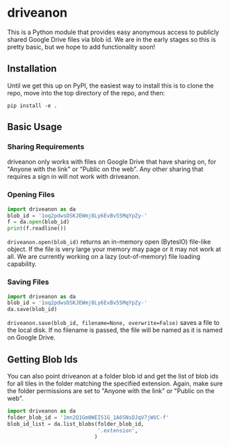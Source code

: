 # driveanon
This is a Python module that provides easy anonymous access to publicly shared Google Drive files via blob id. We are in the early stages so this is pretty basic, but we hope to add functionality soon!

## Installation
Until we get this up on PyPI, the easiest way to install this is to clone the repo, move into the top directory of the repo, and then:
```
pip install -e .
```

## Basic Usage
### Sharing Requirements
driveanon only works with files on Google Drive that have sharing on, for "Anyone with the link" or "Public on the web". Any other sharing that requires a sign in will not work with driveanon.
### Opening Files
```python
import driveanon as da
blob_id = '1oq2pdwsDSKJEWmj8Ly6EvBv55MqYpZy-'
f = da.open(blob_id)
print(f.readline())
```
`driveanon.open(blob_id)` returns an in-memory open (BytesIO) file-like object. If the file is very large your memory may page or it may not work at all. We are currently working on a lazy (out-of-memory) file loading capability.
### Saving Files
```python
import driveanon as da
blob_id = '1oq2pdwsDSKJEWmj8Ly6EvBv55MqYpZy-'
da.save(blob_id)
```
`driveanon.save(blob_id, filename=None, overwrite=False)` saves a file to the local disk. If no filename is passed, the file will be named as it is named on Google Drive.

## Getting Blob Ids
You can also point driveanon at a folder blob id and get the list of blob ids for all tiles in the folder matching the specified extension. Again, make sure the folder permissions are set to "Anyone with the link" or "Public on the web".
```python
import driveanon as da
folder_blob_id = '1mn2Q1Gm0WEI51G_1A6SNsDJqV7jWVC-f'
blob_id_list = da.list_blobs(folder_blob_id,
                             '.extension',
                            )
```
